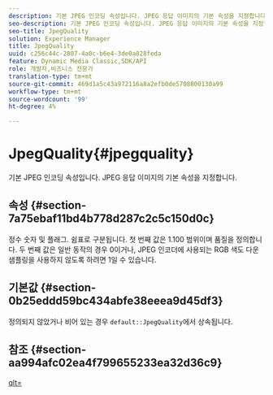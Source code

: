 ```yaml
---
description: 기본 JPEG 인코딩 속성입니다. JPEG 응답 이미지의 기본 속성을 지정합니다.
seo-description: 기본 JPEG 인코딩 속성입니다. JPEG 응답 이미지의 기본 속성을 지정합니다.
seo-title: JpegQuality
solution: Experience Manager
title: JpegQuality
uuid: c256c44c-2807-4a0c-b6e4-3de0a828feda
feature: Dynamic Media Classic,SDK/API
role: 개발자,비즈니스 전문가
translation-type: tm+mt
source-git-commit: 469d1a5c43a972116a8a2efb0de5708800130a99
workflow-type: tm+mt
source-wordcount: '99'
ht-degree: 4%

---
```



# JpegQuality{#jpegquality}

기본 JPEG 인코딩 속성입니다. JPEG 응답 이미지의 기본 속성을 지정합니다.

## 속성 {#section-7a75ebaf11bd4b778d287c2c5c150d0c}

정수 숫자 및 플래그. 쉼표로 구분됩니다. 첫 번째 값은 1.100 범위이며 품질을 정의합니다. 두 번째 값은 일반 동작의 경우 0이거나, JPEG 인코더에 사용되는 RGB 색도 다운샘플링을 사용하지 않도록 하려면 1일 수 있습니다.

## 기본값 {#section-0b25eddd59bc434abfe38eeea9d45df3}

정의되지 않았거나 비어 있는 경우 `default::JpegQuality`에서 상속됩니다.

## 참조 {#section-aa994afc02ea4f799655233ea32d36c9}

[qlt=](../../../../../is-api/http-ref/image-serving-api-ref/c-http-protocol-reference/c-command-reference/r-is-http-qlt.md#reference-f69ed0758c784b0385d979820546d352)
